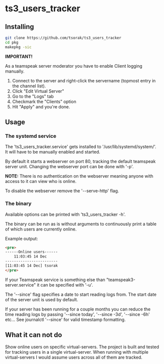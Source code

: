 # ts3_users_tracker

## Installing

```sh
git clone https://github.com/tsorak/ts3_users_tracker
cd pkg
makepkg -sic
```

**IMPORTANT!**

As a teamspeak server moderator you have to enable Client logging manually.

1. Connect to the server and right-click the servername (topmost entry in the channel list).
2. Click "Edit Virtual Server"
3. Go to the "Logs" tab
4. Checkmark the "Clients" option
5. Hit "Apply" and you're done.

## Usage

### The systemd service

The 'ts3_users_tracker.service' gets installed to '/usr/lib/systemd/system/'. It will have to be manually enabled and started.

By default it starts a webserver on port 80, tracking the default teamspeak server unit. Changing the webserver port can be done with '-p'.

**NOTE:** There is no authentication on the webserver meaning anyone with access to it can view who is online.

To disable the webserver remove the '--serve-http' flag.

### The binary

Available options can be printed with 'ts3_users_tracker -h'.

The binary can be run as is without arguments to continuously print a table of which users are currently online.

Example output:

```html
<pre>
------Online users------
    11:03:45 14 Dec    
------------------------
[11:03:45 14 Dec] tsorak
</pre>
```

If your Teamspeak service is something else than "teamspeak3-server.service" it can be specified with '-u'.

The '--since' flag specifies a date to start reading logs from. The start date of the server unit is used by default.

If your server has been running for a couple months you can reduce the time reading logs by passing '--since today', '--since -3d', '--since -6h' etc...
See journalctl '--since' for valid timestamp formatting.

## What it can not do

Show online users on specific virtual-servers. The project is built and tested for tracking users in a single virtual-server. When running with multiple virtual-servers I would assume users across all of them are tracked.

